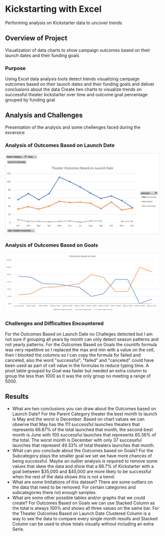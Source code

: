 # Kickstarting with Excel
Performing analysis on Kickstarter data to uncover trends
## Overview of Project
Visualization of data charts to show campaign outcomes based on their launch dates and their funding goals
### Purpose
Using Excel data analysis tools detect trends visualizing campaign outcomes based on their launch dates and their funding goals and deliver conclusions about the data
Create two charts to visualize trends on successful theater kickstarter over time and outcome goal percentage grouped by funding goal

## Analysis and Challenges
Presentation of the analysis and some chellenges faced during the excersice
### Analysis of Outcomes Based on Launch Date
![Outcomes Based on Launch Date](https://github.com/ggalguera/kickstarter-analysis/blob/main/Theater_Outcomes_vs_Launch.png)

### Analysis of Outcomes Based on Goals
![Outcomes Based on Goals](https://github.com/ggalguera/kickstarter-analysis/blob/main/Outcomes_vs_Goals.png)

### Challenges and Difficulties Encountered
For the Outcomes Based on Launch Date no Challeges detected but I am not sure if grouping all years by month can only detect season patterns and not yearly patterns.
For the Outcomes Based on Goals the countifs formula was very repetitive so I replaced the max and min with a value on the cell, then I blocked the columns so I can copy the formula for failed and canceled, also the word "successful", "failed" and "canceled" could have been used as part of cell value in the formulas to reduce typing time. A pivot table grouped by Goal was faster but needed an extra column to group the less than 1000 as it was the only group no meeting a range of 5000.

## Results
- What are two conclusions you can draw about the Outcomes based on Launch Date?
For the Parent Category theater the best month to launch is May and the worst is December. Based on chart values we can observe that May has the 111 successful launches theaters that represents 66.87% of the total launched that month, the second-best month is June with 100 successful launches that represents 65.36% of the total. The worst month is December with only 37 successful launches that represent 49.33% of total theaters launches that month.
- What can you conclude about the Outcomes based on Goals?
For the Subcategory plays the smaller goal we set we have more chances of being successful. Maybe an outlier analysis is required to remove some values that skew the data and show that a 66.7% of Kickstarter with a goal between $35,000 and $45,000 are more likely to be successful when the rest of the data shows this is not a trend.
- What are some limitations of this dataset?
There are some outliers on the data that need to be removed. For certain categories and subcategories there not enough samples.
- What are some other possible tables and/or graphs that we could create?
For Outcomes Based on Goals we can use Stacked Column as the total is always 100% and shows all three values on the same bar.
For the Theater Outcomes Based on Launch Date Clustered Column is a way to see the data to compare every single month results and Stacked Column can be used to show totals visually without including an extra Serie.

